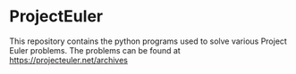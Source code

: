 # ProjectEuler

This repository contains the python programs used to solve various Project Euler problems.
The problems can be found at https://projecteuler.net/archives
